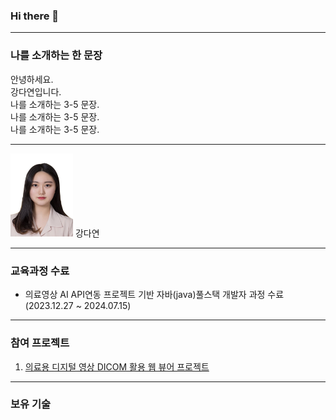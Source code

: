 ### Hi there 👋

<!--
**da092511/da092511** is a ✨ _special_ ✨ repository because its `README.md` (this file) appears on your GitHub profile.

Here are some ideas to get you started:

- 🔭 I’m currently working on ...
- 🌱 I’m currently learning ...
- 👯 I’m looking to collaborate on ...
- 🤔 I’m looking for help with ...
- 💬 Ask me about ...
- 📫 How to reach me: ...
- 😄 Pronouns: ...
- ⚡ Fun fact: ...
-->
---

### 나를 소개하는 한 문장 
안녕하세요. <br>
강다연입니다. <br>
나를 소개하는 3-5 문장. <br>
나를 소개하는 3-5 문장. <br>
나를 소개하는 3-5 문장. <br>

---

<img src = "https://github.com/da092511/da092511/blob/main/profile/0109254068728.JPG" width = "100" heigh = "200"/>
강다연

---

### 교육과정 수료
* 의료영상 AI API연동 프로젝트 기반 자바(java)풀스택 개발자 과정 수료 (2023.12.27 ~ 2024.07.15)
<!-- * 이전에 수료한 과정 풀네임(기간)
* 이전에 수료한 과정 풀네임(기간)
-->

---

### 참여 프로젝트 
1. [의료용 디지털 영상 DICOM 활용 웹 뷰어 프로젝트](about:blank)
<!--2. [프로젝트명2](테스크툴주소)
3. [프로젝트명3](깃헙리포지토리주소)
4. [프로젝트명4](배포링크) -->


---

### 보유 기술


